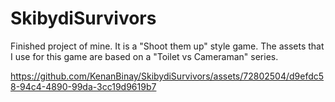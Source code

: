 # SkibydiSurvivors

Finished project of mine. It is a "Shoot them up" style game. The assets that I use for this game are based on a "Toilet vs Cameraman" series.

https://github.com/KenanBinay/SkibydiSurvivors/assets/72802504/d9efdc58-94c4-4890-99da-3cc19d9619b7

